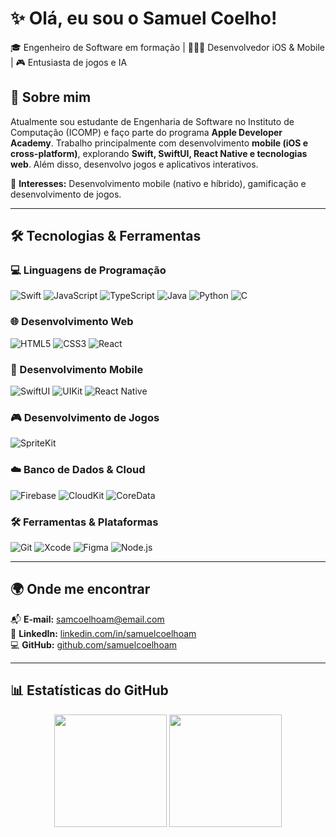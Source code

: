 # ✨ Olá, eu sou o Samuel Coelho!  
🎓 Engenheiro de Software em formação | 👨🏻‍💻 Desenvolvedor iOS & Mobile | 🎮 Entusiasta de jogos e IA  

## 📌 Sobre mim  
Atualmente sou estudante de Engenharia de Software no Instituto de Computação (ICOMP) e faço parte do programa **Apple Developer Academy**. Trabalho principalmente com desenvolvimento **mobile (iOS e cross-platform)**, explorando **Swift, SwiftUI, React Native e tecnologias web**. Além disso, desenvolvo jogos e aplicativos interativos.  

🎯 **Interesses:** Desenvolvimento mobile (nativo e híbrido), gamificação e desenvolvimento de jogos.  

---

## 🛠️ Tecnologias & Ferramentas  

### 💻 Linguagens de Programação
![Swift](https://img.shields.io/badge/Swift-F05138?style=for-the-badge&logo=swift&logoColor=white) ![JavaScript](https://img.shields.io/badge/JavaScript-F7DF1E?style=for-the-badge&logo=javascript&logoColor=black) ![TypeScript](https://img.shields.io/badge/TypeScript-3178C6?style=for-the-badge&logo=typescript&logoColor=white) ![Java](https://img.shields.io/badge/Java-007396?style=for-the-badge&logo=java&logoColor=white) ![Python](https://img.shields.io/badge/Python-3776AB?style=for-the-badge&logo=python&logoColor=white) ![C](https://img.shields.io/badge/C-A8B9CC?style=for-the-badge&logo=c&logoColor=white)

### 🌐 Desenvolvimento Web
![HTML5](https://img.shields.io/badge/HTML5-E34F26?style=for-the-badge&logo=html5&logoColor=white) ![CSS3](https://img.shields.io/badge/CSS3-1572B6?style=for-the-badge&logo=css3&logoColor=white) ![React](https://img.shields.io/badge/React-61DAFB?style=for-the-badge&logo=react&logoColor=black)

### 📱 Desenvolvimento Mobile
![SwiftUI](https://img.shields.io/badge/SwiftUI-007AFF?style=for-the-badge&logo=swift&logoColor=white) ![UIKit](https://img.shields.io/badge/UIKit-2396F3?style=for-the-badge&logo=apple&logoColor=white) ![React Native](https://img.shields.io/badge/React_Native-61DAFB?style=for-the-badge&logo=react&logoColor=black)

### 🎮 Desenvolvimento de Jogos
![SpriteKit](https://img.shields.io/badge/SpriteKit-000000?style=for-the-badge&logo=apple&logoColor=white)

### ☁️ Banco de Dados & Cloud
![Firebase](https://img.shields.io/badge/Firebase-FFCA28?style=for-the-badge&logo=firebase&logoColor=black) ![CloudKit](https://img.shields.io/badge/CloudKit-157EFB?style=for-the-badge&logo=icloud&logoColor=white) ![CoreData](https://img.shields.io/badge/CoreData-2566E5?style=for-the-badge&logo=database&logoColor=white)

### 🛠️ Ferramentas & Plataformas
![Git](https://img.shields.io/badge/Git-F05032?style=for-the-badge&logo=git&logoColor=white) ![Xcode](https://img.shields.io/badge/Xcode-147EFB?style=for-the-badge&logo=xcode&logoColor=white) ![Figma](https://img.shields.io/badge/Figma-F24E1E?style=for-the-badge&logo=figma&logoColor=white) ![Node.js](https://img.shields.io/badge/Node.js-339933?style=for-the-badge&logo=node.js&logoColor=white)

---

## 🌍 Onde me encontrar  

📬 **E-mail:** [samcoelhoam@email.com](mailto:samcoelhoam@email.com)  
🔗 **LinkedIn:** [linkedin.com/in/samuelcoelhoam](https://linkedin.com/in/samuelcoelhoam)  
💻 **GitHub:** [github.com/samuelcoelhoam](https://github.com/samuelcoelhoam)  

---

## 📊 Estatísticas do GitHub

<div align="center">
  <img height="180em" src="https://github-readme-stats.vercel.app/api?username=samuelcoelhoam&show_icons=true&theme=tokyonight&include_all_commits=true&count_private=true"/>
  <img height="180em" src="https://github-readme-stats.vercel.app/api/top-langs/?username=samuelcoelhoam&layout=compact&langs_count=7&theme=tokyonight"/>
</div>
